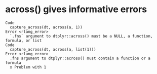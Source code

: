 # across() gives informative errors

    Code
      capture_across(dt, across(a, 1))
    Error <rlang_error>
      `.fns` argument to dtplyr::across() must be a NULL, a function, formula, or list
    Code
      capture_across(dt, across(a, list(1)))
    Error <rlang_error>
      .fns argument to dtplyr::across() must contain a function or a formula
      x Problem with 1

